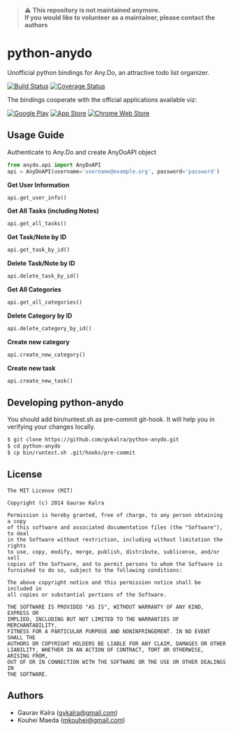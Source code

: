 > :warning: **This repository is not maintained anymore. <br/>If you would like to volunteer as a maintainer, please contact the authors**

python-anydo
============

Unofficial python bindings for Any.Do, an attractive todo list organizer.

[![Build Status](https://travis-ci.org/gvkalra/python-anydo.png?branch=master)](https://travis-ci.org/gvkalra/python-anydo)
[![Coverage Status](https://coveralls.io/repos/gvkalra/python-anydo/badge.png?branch=master)](https://coveralls.io/r/gvkalra/python-anydo?branch=master)

The bindings cooperate with the official applications available viz:

[![Google Play](http://www.any.do/images/download-badges/40px/googleplay.png)](https://play.google.com/store/apps/details?id=com.anydo)
[![App Store](http://www.any.do/images/download-badges/40px/appstore.png)](https://itunes.apple.com/us/app/any.do/id497328576?ls=1&mt=8)
[![Chrome Web Store](http://www.any.do/images/download-badges/40px/chromewebstore.png)](https://chrome.google.com/webstore/detail/anydo/kdadialhpiikehpdeejjeiikopddkjem)

Usage Guide
-----------------
Authenticate to Any.Do and create AnyDoAPI object
```python
from anydo.api import AnyDoAPI
api = AnyDoAPI(username='username@example.org', password='password')
```

**Get User Information**
```python
api.get_user_info()
```

**Get All Tasks (including Notes)**
```python
api.get_all_tasks()
```

**Get Task/Note by ID**
```python
api.get_task_by_id()
```

**Delete Task/Note by ID**
```python
api.delete_task_by_id()
```

**Get All Categories**
```python
api.get_all_categories()
```

**Delete Category by ID**
```python
api.delete_category_by_id()
```

**Create new category**
```python
api.create_new_category()
```

**Create new task**
```python
api.create_new_task()
```

Developing python-anydo
--------------------------------------------
You should add bin/runtest.sh as pre-commit git-hook.
It will help you in verifying your changes locally.
```bash
$ git clone https://github.com/gvkalra/python-anydo.git
$ cd python-anydo
$ cp bin/runtest.sh .git/hooks/pre-commit
```

License
-----------------
```text
The MIT License (MIT)

Copyright (c) 2014 Gaurav Kalra

Permission is hereby granted, free of charge, to any person obtaining a copy
of this software and associated documentation files (the "Software"), to deal
in the Software without restriction, including without limitation the rights
to use, copy, modify, merge, publish, distribute, sublicense, and/or sell
copies of the Software, and to permit persons to whom the Software is
furnished to do so, subject to the following conditions:

The above copyright notice and this permission notice shall be included in
all copies or substantial portions of the Software.

THE SOFTWARE IS PROVIDED "AS IS", WITHOUT WARRANTY OF ANY KIND, EXPRESS OR
IMPLIED, INCLUDING BUT NOT LIMITED TO THE WARRANTIES OF MERCHANTABILITY,
FITNESS FOR A PARTICULAR PURPOSE AND NONINFRINGEMENT. IN NO EVENT SHALL THE
AUTHORS OR COPYRIGHT HOLDERS BE LIABLE FOR ANY CLAIM, DAMAGES OR OTHER
LIABILITY, WHETHER IN AN ACTION OF CONTRACT, TORT OR OTHERWISE, ARISING FROM,
OUT OF OR IN CONNECTION WITH THE SOFTWARE OR THE USE OR OTHER DEALINGS IN
THE SOFTWARE.
```

Authors
-----------------
- Gaurav Kalra (<gvkalra@gmail.com>)
- Kouhei Maeda (<mkouhei@gmail.com>)
